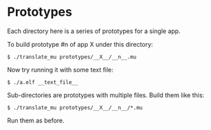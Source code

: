 # Prototypes

Each directory here is a series of prototypes for a single app.

To build prototype #n of app X under this directory:

```
$ ./translate_mu prototypes/__X__/__n__.mu
```

Now try running it with some text file:

```
$ ./a.elf __text_file__
```

Sub-directories are prototypes with multiple files. Build them like this:

```
$ ./translate_mu prototypes/__X__/__n__/*.mu
```

Run them as before.
